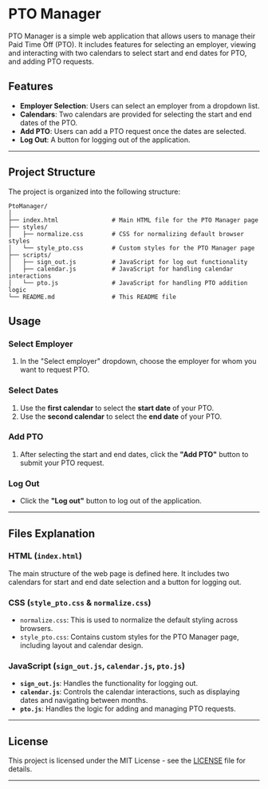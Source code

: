 
# PTO Manager

PTO Manager is a simple web application that allows users to manage their Paid Time Off (PTO). It includes features for selecting an employer, viewing and interacting with two calendars to select start and end dates for PTO, and adding PTO requests.

## Features
- **Employer Selection**: Users can select an employer from a dropdown list.
- **Calendars**: Two calendars are provided for selecting the start and end dates of the PTO.
- **Add PTO**: Users can add a PTO request once the dates are selected.
- **Log Out**: A button for logging out of the application.

---

## Project Structure

The project is organized into the following structure:

```
PtoManager/
│
├── index.html               # Main HTML file for the PTO Manager page
├── styles/
│   ├── normalize.css        # CSS for normalizing default browser styles
│   └── style_pto.css        # Custom styles for the PTO Manager page
├── scripts/
│   ├── sign_out.js          # JavaScript for log out functionality
│   ├── calendar.js          # JavaScript for handling calendar interactions
│   └── pto.js               # JavaScript for handling PTO addition logic
└── README.md                # This README file
```

## Usage

### Select Employer
1. In the "Select employer" dropdown, choose the employer for whom you want to request PTO.

### Select Dates
1. Use the **first calendar** to select the **start date** of your PTO.
2. Use the **second calendar** to select the **end date** of your PTO.

### Add PTO
1. After selecting the start and end dates, click the **"Add PTO"** button to submit your PTO request.

### Log Out
- Click the **"Log out"** button to log out of the application.

---

## Files Explanation

### HTML (`index.html`)
The main structure of the web page is defined here. It includes two calendars for start and end date selection and a button for logging out.

### CSS (`style_pto.css` & `normalize.css`)
- `normalize.css`: This is used to normalize the default styling across browsers.
- `style_pto.css`: Contains custom styles for the PTO Manager page, including layout and calendar design.

### JavaScript (`sign_out.js`, `calendar.js`, `pto.js`)
- **`sign_out.js`**: Handles the functionality for logging out.
- **`calendar.js`**: Controls the calendar interactions, such as displaying dates and navigating between months.
- **`pto.js`**: Handles the logic for adding and managing PTO requests.

---

## License

This project is licensed under the MIT License - see the [LICENSE](LICENSE) file for details.

---

